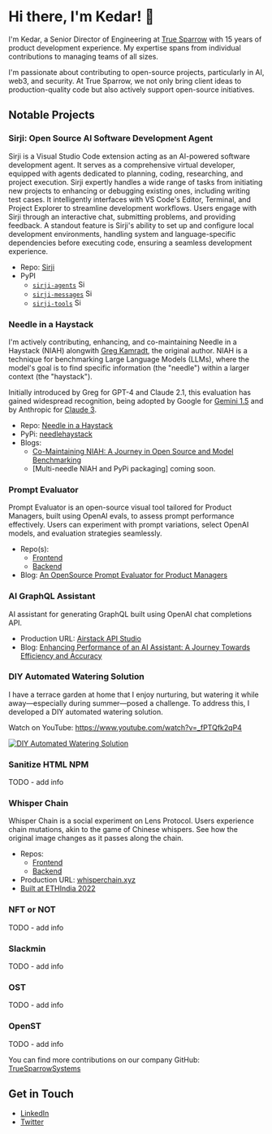 # Hi there, I'm Kedar! 👋

I'm Kedar, a Senior Director of Engineering at [True Sparrow](https://truesparrow.com/) with 15 years of product development experience. My expertise spans from individual contributions to managing teams of all sizes.

I'm passionate about contributing to open-source projects, particularly in AI, web3, and security. At True Sparrow, we not only bring client ideas to production-quality code but also actively support open-source initiatives.

## Notable Projects

### Sirji: Open Source AI Software Development Agent

Sirji is a Visual Studio Code extension acting as an AI-powered software development agent. It serves as a comprehensive virtual developer, equipped with agents dedicated to planning, coding, researching, and project execution. Sirji expertly handles a wide range of tasks from initiating new projects to enhancing or debugging existing ones, including writing test cases. It intelligently interfaces with VS Code's Editor, Terminal, and Project Explorer to streamline development workflows. Users engage with Sirji through an interactive chat, submitting problems, and providing feedback. A standout feature is Sirji's ability to set up and configure local development environments, handling system and language-specific dependencies before executing code, ensuring a seamless development experience.

- Repo: [Sirji](https://github.com/sirji-ai/sirji)
- PyPI
  - [`sirji-agents`](https://pypi.org/project/sirji-agents/) <img src="https://img.shields.io/pypi/v/sirji-agents.svg" alt="Sirji Agents on PyPI" height="15">
  - [`sirji-messages`](https://pypi.org/project/sirji-messages/) <img src="https://img.shields.io/pypi/v/sirji-messages.svg" alt="Sirji Messages on PyPI" height="15">
  - [`sirji-tools`](https://pypi.org/project/sirji-tools/) <img src="https://img.shields.io/pypi/v/sirji-tools.svg" alt="Sirji Tools on PyPI" height="15">

### Needle in a Haystack

I'm actively contributing, enhancing, and co-maintaining Needle in a Haystack (NIAH) alongwith [Greg Kamradt](https://github.com/gkamradt), the original author. NIAH is a technique for benchmarking Large Language Models (LLMs), where the model's goal is to find specific information (the "needle") within a larger context (the "haystack").

Initially introduced by Greg for GPT-4 and Claude 2.1, this evaluation has gained widespread recognition, being adopted by Google for [Gemini 1.5](https://blog.google/technology/ai/google-gemini-next-generation-model-february-2024/#performance:~:text=Gemini%201.5%20Pro%20maintains,as%201%20million%20tokens) and by Anthropic for [Claude 3](https://www.anthropic.com/news/claude-3-family#:~:text=the%20'needle%20in%20a%20haystack'%20(niah)%20evaluation%20measures%20a%20model's%20ability%20to%20accurately%20recall%20information%20from%20a%20vast%20corpus%20of%20data).

- Repo: [Needle in a Haystack](https://github.com/gkamradt/LLMTest_NeedleInAHaystack)
- PyPi: [needlehaystack](https://pypi.org/project/needlehaystack/)
- Blogs:
  - [Co-Maintaining NIAH: A Journey in Open Source and Model Benchmarking](https://truesparrow.com/blog/niah-journey-in-open-source-and-model-benchmarking/)
  - [Multi-needle NIAH and PyPi packaging] coming soon.

### Prompt Evaluator
Prompt Evaluator is an open-source visual tool tailored for Product Managers, built using OpenAI evals, to assess prompt performance effectively. Users can experiment with prompt variations, select OpenAI models, and evaluation strategies seamlessly.

- Repo(s):
  - [Frontend](https://github.com/TrueSparrowSystems/prompt-eval-fe)
  - [Backend](https://github.com/TrueSparrowSystems/prompt-eval-be)
- Blog: [An OpenSource Prompt Evaluator for Product Managers](https://truesparrow.com/blog/prompt-evaluator-for-product-managers/)

### AI GraphQL Assistant
AI assistant for generating GraphQL built using OpenAI chat completions API.

- Production URL: [Airstack API Studio](https://app.airstack.xyz/api-studio)
- Blog: [Enhancing Performance of an AI Assistant: A Journey Towards Efficiency and Accuracy](https://truesparrow.com/blog/enhancing-performance-of-an-ai-assistant/)

### DIY Automated Watering Solution
I have a terrace garden at home that I enjoy nurturing, but watering it while away—especially during summer—posed a challenge. To address this, I developed a DIY automated watering solution.

Watch on YouTube: <a href="https://www.youtube.com/watch?v=_fPTQfk2qP4" target="_blank">https://www.youtube.com/watch?v=_fPTQfk2qP4</a>

<a href="https://www.youtube.com/watch?v=_fPTQfk2qP4" target="_blank"><img src="https://github.com/kedarchandrayan/kedarchandrayan/assets/7627517/82181e7f-4443-4894-b2d0-eeafbd735b97" alt="DIY Automated Watering Solution"></a>

### Sanitize HTML NPM
TODO - add info

### Whisper Chain
Whisper Chain is a social experiment on Lens Protocol. Users experience chain mutations, akin to the game of Chinese whispers. See how the original image changes as it passes along the chain.

- Repos:
  - [Frontend](https://github.com/TrueSparrowSystems/whisper-chain-fe)
  - [Backend](https://github.com/TrueSparrowSystems/whisper-chain-be)
- Production URL: [whisperchain.xyz](https://whisperchain.xyz/)
- [Built at ETHIndia 2022](https://devfolio.co/projects/whisper-chain-53ed)

### NFT or NOT
TODO - add info

### Slackmin
TODO - add info

### OST
TODO - add info

### OpenST
TODO - add info

You can find more contributions on our company GitHub: [TrueSparrowSystems](https://github.com/TrueSparrowSystems)

## Get in Touch
- [LinkedIn](https://www.linkedin.com/in/kedar-chandrayan/)
- [Twitter](https://twitter.com/TechieKedar)
